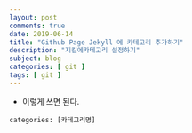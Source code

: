 ```yaml
---
layout: post
comments: true
date: 2019-06-14
title: "Github Page Jekyll 에 카테고리 추가하기"
description: "지킬에카테고리 설정하기"
subject: blog
categories: [ git ]
tags: [ git ]
---
```



- 이렇게 쓰면 된다.
```
categories: [카테고리명]
```

